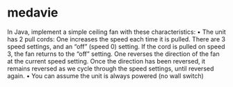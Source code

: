 # medavie

In Java,  implement a simple ceiling fan with these characteristics:
•    The unit has 2 pull cords:   One increases the speed each time it is pulled.  There are 3 speed settings, and an “off” (speed 0) setting.   If the cord is pulled on speed 3, the fan returns to the “off” setting. One reverses the direction of the fan at the current speed setting. Once the direction has been reversed, it remains reversed as we cycle through the speed settings, until reversed again.
•    You can assume the unit is always powered (no wall switch)
